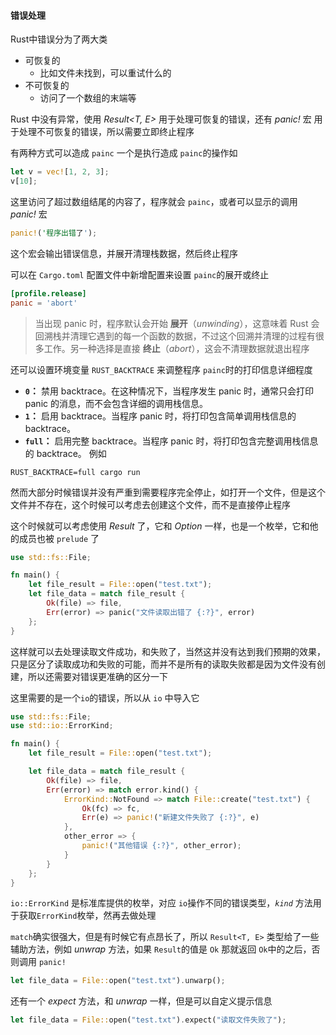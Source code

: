 #### 错误处理

Rust中错误分为了两大类

- 可恢复的
	- 比如文件未找到，可以重试什么的
- 不可恢复的
	- 访问了一个数组的末端等

Rust 中没有异常，使用 _Result<T, E>_ 用于处理可恢复的错误，还有 _panic!_ 宏 用于处理不可恢复的错误，所以需要立即终止程序

有两种方式可以造成 `painc` 一个是执行造成 `painc`的操作如

```rust
let v = vec![1, 2, 3];
v[10];
```

这里访问了超过数组结尾的内容了，程序就会 `painc`，或者可以显示的调用 _panic!_ 宏

```rust
panic!('程序出错了');
```

这个宏会输出错误信息，并展开清理栈数据，然后终止程序

可以在 `Cargo.toml` 配置文件中新增配置来设置  `painc`的展开或终止

```toml
[profile.release]
panic = 'abort'
```

> 当出现 panic 时，程序默认会开始 **展开**（_unwinding_），这意味着 Rust 会回溯栈并清理它遇到的每一个函数的数据，不过这个回溯并清理的过程有很多工作。另一种选择是直接 **终止**（_abort_），这会不清理数据就退出程序

还可以设置环境变量 `RUST_BACKTRACE` 来调整程序 `painc`时的打印信息详细程度

- **`0`：** 禁用 backtrace。在这种情况下，当程序发生 panic 时，通常只会打印 panic 的消息，而不会包含详细的调用栈信息。
- **`1`：** 启用 backtrace。当程序 panic 时，将打印包含简单调用栈信息的 backtrace。
- **`full`：** 启用完整 backtrace。当程序 panic 时，将打印包含完整调用栈信息的 backtrace。
例如

```shell
RUST_BACKTRACE=full cargo run
```

然而大部分时候错误并没有严重到需要程序完全停止，如打开一个文件，但是这个文件并不存在，这个时候可以考虑去创建这个文件，而不是直接停止程序

这个时候就可以考虑使用 _Result_ 了，它和  _Option_ 一样，也是一个枚举，它和他的成员也被 `prelude` 了

```rust
use std::fs::File;

fn main() {
	let file_result = File::open("test.txt");
	let file_data = match file_result {
		Ok(file) => file,
		Err(error) => panic("文件读取出错了 {:?}", error)
	};
}
```

这样就可以去处理读取文件成功，和失败了，当然这并没有达到我们预期的效果，只是区分了读取成功和失败的可能，而并不是所有的读取失败都是因为文件没有创建，所以还需要对错误更准确的区分一下

这里需要的是一个`io`的错误，所以从 `io` 中导入它

```rust
use std::fs::File;
use std::io::ErrorKind;

fn main() {
	let file_result = File::open("test.txt");

	let file_data = match file_result {
		Ok(file) => file,
		Err(error) => match error.kind() {
			ErrorKind::NotFound => match File::create("test.txt") {
				Ok(fc) => fc,
				Err(e) => panic!("新建文件失败了 {:?}", e)
			},
			other_error => {
				panic!("其他错误 {:?}", other_error);
			}
		}
	};
}

```

`io::ErrorKind` 是标准库提供的枚举，对应 `io`操作不同的错误类型，_`kind`_ 方法用于获取`ErrorKind`枚举，然再去做处理

`match`确实很强大，但是有时候它有点昂长了，所以 `Result<T, E>` 类型给了一些辅助方法，例如 _unwrap_ 方法，如果 `Result`的值是 `Ok` 那就返回 `Ok`中的之后，否则调用 `panic!`

```rust
let file_data = File::open("test.txt").unwarp();
```

还有一个 _expect_ 方法，和 _unwrap_ 一样，但是可以自定义提示信息

```rust
let file_data = File::open("test.txt").expect("读取文件失败了");
```